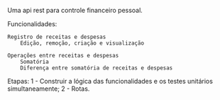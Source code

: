 Uma api rest para controle financeiro pessoal.

Funcionalidades:

    Registro de receitas e despesas
        Edição, remoção, criação e visualização

    Operações entre receitas e despesas
        Somatória
        Diferença entre somatória de receitas e despesas

Etapas:
1 - Construir a lógica das funcionalidades e os testes unitários simultaneamente;
2 - Rotas.

